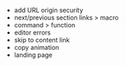 - add URL origin security 
- next/previous section links > macro
- command > function
- editor errors
- skip to content link
- copy animation
- landing page